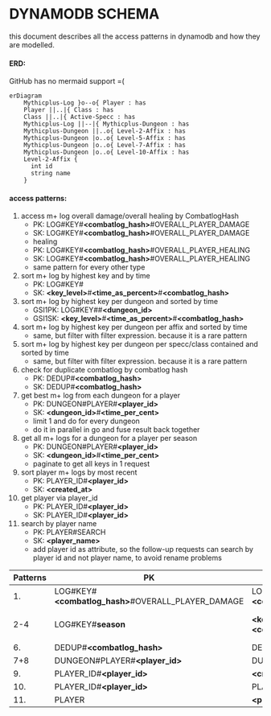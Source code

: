 # DYNAMODB SCHEMA

this document describes all the access patterns in dynamodb and how they are modelled.

#### ERD:

GitHub has no mermaid support =(

```mermaid
erDiagram
    Mythicplus-Log }o--o{ Player : has
    Player ||..|{ Class : has
    Class ||..|{ Active-Specc : has
    Mythicplus-Log ||--|{ Mythicplus-Dungeon : has
    Mythicplus-Dungeon ||..o{ Level-2-Affix : has
    Mythicplus-Dungeon |o..o{ Level-5-Affix : has
    Mythicplus-Dungeon |o..o{ Level-7-Affix : has
    Mythicplus-Dungeon |o..o{ Level-10-Affix : has
    Level-2-Affix {
      int id
      string name
    }
```

#### access patterns:

1. access m+ log overall damage/overall healing by CombatlogHash
   - PK: LOG#KEY#__<combatlog_hash>__#OVERALL_PLAYER_DAMAGE
   - SK: LOG#KEY#__<combatlog_hash>__#OVERALL_PLAYER_DAMAGE
   - healing  
   - PK: LOG#KEY#__<combatlog_hash>__#OVERALL_PLAYER_HEALING
   - SK: LOG#KEY#__<combatlog_hash>__#OVERALL_PLAYER_HEALING
   - same pattern for every other type
1. sort m+ log by highest key and by time
   - PK: LOG#KEY#__<season>__
   - SK: __<key_level>__#__<time_as_percent>__#__<combatlog_hash>__
1. sort m+ log by highest key per dungeon and sorted by time
   - GSI1PK: LOG#KEY#__<season>__#__<dungeon_id>__
   - GSI1SK: __<key_level>__#__<time_as_percent>__#__<combatlog_hash>__
1. sort m+ log by highest key per dungeon per affix and sorted by time
   - same, but filter with filter expression. because it is a rare pattern
1. sort m+ log by highest key per dungeon per specc/class contained and sorted by time
   - same, but filter with filter expression. because it is a rare pattern
1. check for duplicate combatlog by combatlog hash
   - PK: DEDUP#__<combatlog_hash>__
   - SK: DEDUP#__<combatlog_hash>__
1. get best m+ log from each dungeon for a player
   - PK: DUNGEON#PLAYER#__<player_id>__
   - SK: __<dungeon_id>__#__<time_per_cent>__
   - limit 1 and do for every dungeon
   - do it in parallel in go and fuse result back together
1. get all m+ logs for a dungeon for a player per season
   - PK: DUNGEON#PLAYER#__<player_id>__
   - SK: __<dungeon_id>__#__<time_per_cent>__
   - paginate to get all keys in 1 request 
1. sort player m+ logs by most recent
   - PK: PLAYER_ID#__<player_id>__
   - SK: __<created_at>__
1. get player via player_id
   - PK: PLAYER_ID#__<player_id>__
   - SK: PLAYER_ID#__<player_id>__
1. search by player name
   - PK: PLAYER#SEARCH
   - SK: __<player_name>__
   - add player id as attribute, so the follow-up requests can search by player id and not player name, to avoid rename problems

| Patterns | PK | SK | GSI1PK | GSI1SK | GSI2PK | GSI2SK | GSI3PK | GSI3SK | GSI4PK | GSI4SK |
--- | --- | --- | --- | --- | --- | --- | --- | ---| --- | ---
| 1. | LOG#KEY#__<combatlog_hash>__#OVERALL_PLAYER_DAMAGE| LOG#KEY#__<combatlog_hash>__#OVERALL_PLAYER_DAMAGE|  |  | - |  |  |  |  |
| 2-4 | LOG#KEY#__season__ | __<key_level>__#__<time_as_percent>__#__<combatlog_hash>__ | LOG#KEY#__<season>__#__<dungeon_id>__ | __<key_level>__#__<time_as_percent>__#__<combatlog_hash>__ | - |  |  |  |  |
| 6. | DEDUP#__<combatlog_hash>__ | DEDUP#__<combatlog_hash>__ |  |  | - |  |  |  |  |
| 7+8 | DUNGEON#PLAYER#__<player_id>__ | DUNGEON#PLAYER#__<player_id>__ |  |  | - |  |  |  |  |
| 9. | PLAYER_ID#__<player_id>__ | __<created_at>__ |  |  | - |  |  |  |  |
| 10. | PLAYER_ID#__<player_id>__ | PLAYER_ID#__<player_id>__ |  |  | - |  |  |  |  |
| 11. | PLAYER | __<player_name>__  |  |  | - |  |  |  |  |

